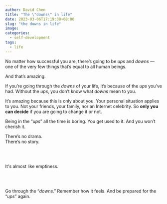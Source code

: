 ```yaml
---
author: David Chen
title: "The \"downs\" in life"
date: 2023-03-06T17:19:38+08:00
slug: "the downs in life"
image: 
categories:
  - self-development
tags:
  - life
---
```


No matter how successful you are, there’s going to be *ups* and *downs* — one of the very few things that’s equal to all human beings.

And that’s amazing.

If you’re going through the *downs* of your life, it’s because of the *ups* you’ve had. Without the *ups*, you don’t know what *downs* mean to you.

It’s amazing because this is only about you. Your personal situation applies to you. Not your friends, your family, nor an Internet celebrity. So **only you can decide** if you are going to change it or not.

Being in the “*ups*” all the time is boring. You get used to it. And you won’t cherish it.

There’s no drama.\
There’s no story.

<br>

<br>

It's almost like emptiness.

<br>

<br>

Go through the “*downs*.” Remember how it feels. And be prepared for the “*ups*” again.